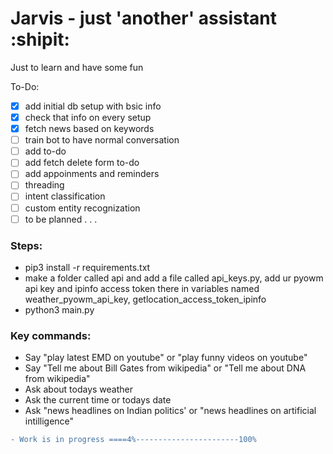 # Jarvis - just 'another' assistant :shipit:
Just to learn and have some fun

To-Do:

- [X] add initial db setup with bsic info
- [X] check that info on every setup
- [X] fetch news based on keywords
- [ ] train bot to have normal conversation
- [ ] add to-do
- [ ] add fetch delete form to-do
- [ ] add appoinments and reminders
- [ ] threading
- [ ] intent classification
- [ ] custom entity recognization
- [ ] to be planned . . .

### Steps:
* pip3 install -r requirements.txt
* make a folder called api and add a file called api_keys.py, add ur  pyowm api key and ipinfo access token there in variables named weather_pyowm_api_key, getlocation_access_token_ipinfo
* python3  main.py

### Key commands:
* Say "play latest EMD on youtube" or "play funny videos on youtube"
* Say "Tell me  about Bill Gates from wikipedia" or "Tell me about DNA from wikipedia"
* Ask about todays weather
* Ask the current time or todays date 
* Ask "news headlines on Indian politics' or "news headlines on artificial intilligence"

```diff
- Work is in progress ====4%-----------------------100%
```
